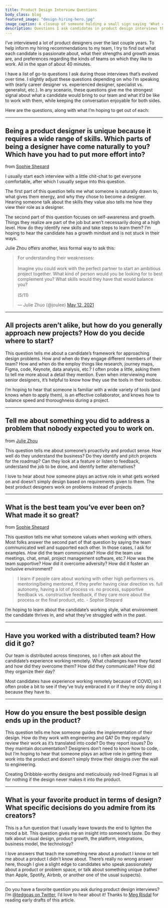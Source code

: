 ```yaml
---
title: Product Design Interview Questions
body_class: blog
featured_image: "design-hiring-hero.jpg"
image_caption: A closeup of someone holding a small sign saying 'What can you do today that you couldn't do a year ago?'.
description: Questions I ask candidates in product design interviews that give me the strongest signal about what they'd bring to our team and what it’d be like to work with them.
---
```


I’ve interviewed a lot of product designers over the last couple years. To help inform my hiring recommendations to my team, I try to find out what each candidate is passionate about, what their strengths and growth areas are, and preferences regarding the kinds of teams on which they like to work. All in the span of about 40 minutes.

I have a list of go-to questions I ask during those interviews that’s evolved over time. I slightly adjust these questions depending on who I’m speaking with (early career designer vs. experienced designer, specialist vs. generalist, etc.). In any scenario, these questions give me the strongest signal about what a candidate would bring to our team and what it’d be like to work with them, while keeping the conversation enjoyable for both sides.

Here are the questions, along with what I’m hoping to get out of each:

---

## Being a product designer is unique because it requires a wide range of skills. Which parts of being a designer have come naturally to you? Which have you had to put more effort into?
<p class="text-sm text-gray-400 -mt-2">from <a href="http://sophieshepherd.com/interview-questions/">Sophie Shepard</a></p>

I usually start each interview with a little chit-chat to get everyone comfortable, after which I usually segue into this question.

The first part of this question tells me what someone is naturally drawn to, what gives them energy, and why they chose to become a designer. Hearing someone talk about the skills they value also tells me how they view their role as a designer.

The second part of this question focuses on self-awareness and growth. Things they realize are part of the job but aren’t necessarily doing at a high level. How do they identify new skills and take steps to learn them? I’m hoping to hear the candidate has a growth mindset and is not stuck in their ways.

Julie Zhou offers another, less formal way to ask this:

<blockquote class="twitter-tweet" data-conversation="none" data-dnt="true" data-theme="dark"><p lang="en" dir="ltr">For understanding their weaknesses:<br><br>Imagine you could work with the perfect partner to start an ambitious project together. What kind of person would you be looking for to best complement you? What skills would they have that would balance you? <br><br>(5/11)</p>&mdash; Julie Zhuo (@joulee) <a href="https://twitter.com/joulee/status/1392504869139845121?ref_src=twsrc%5Etfw">May 12, 2021</a></blockquote> <script async src="https://platform.twitter.com/widgets.js" charset="utf-8"></script> 

---

## All projects aren’t alike, but how do you generally approach new projects? How do you decide where to start?

This question tells me about a candidate’s framework for approaching design problems. How and when do they engage different members of their team? How and when do the employ things like research, journey maps, Figma, code, Keynote, data analysis, etc.? I often probe a little, asking them to tell me more about a detail they mention. Even when interviewing more senior designers, it’s helpful to know how they use the tools in their toolbox.

I’m hoping to hear that someone is familiar with a wide variety of tools (and knows when to apply them), is an effective collaborator, and knows how to balance speed and thoroughness during a project.

---

## Tell me about something you did to address a problem that nobody expected you to work on.
<p class="text-sm text-gray-400 -mt-2">from <a href="https://twitter.com/joulee/status/1392504865352417284">Julie Zhou</a></p>

This question tells me about someone’s proactivity and product sense. How well do they understand the business? Do they identify and pitch projects for the roadmap? Can they look at a feature or listen to feedback, understand the job to be done, and identify better alternatives?

I love to hear about how someone plays an active role in what gets worked on and doesn’t simply design based on requirements given to them. The best product designers work on problems instead of projects.

---

## What is the best team you’ve ever been on? What made it so great?
<p class="text-sm text-gray-400 -mt-2">from <a href="http://sophieshepherd.com/interview-questions/">Sophie Shepard</a></p>

This question tells me what someone values when working with others. Most folks answer the second part of that question by saying the team communicated well and supported each other. In those cases, I ask for examples. *How* did the team communicate? How did the team use meetings, chat, email, project management software, etc.? *How* was the team supportive? How did it overcome adversity? How did it foster an inclusive environment?

> I learn if people care about working with other high performers vs. mentoring/being mentored, if they prefer having clear direction vs. full autonomy, having a lot of process vs. no process, supportive feedback vs. constructive feedback, if they care more about the process or the final product, etc. - Sophie Shepard
> 

I’m hoping to learn about the candidate’s working style, what environment the candidate thrives in, and what they’ve struggled with in the past.

---

## Have you worked with a distributed team? How did it go?

Our team is distributed across timezones, so I often ask about the candidate’s experience working remotely. What challenges have they faced and how did they overcome them? How did they communicate? How did they organize their day?

Most candidates have experience working remotely because of COVID, so I often probe a bit to see if they’ve truly embraced it or if they're only doing it because they have to.

---

## How do you ensure the best possible design ends up in the product?

This question tells me how someone guides the implementation of their design. How do they work with engineering and QA? Do they regularly review their work as it’s translated into code? Do they report issues? Do they maintain documentation? Designers don’t need to know how to code, but I’m hoping to hear that someone plays an active role in getting their work into the product and doesn’t simply throw their designs over the wall to engineering.

Creating Dribbble-worthy designs and meticulously red-lined Figmas is all for nothing if the design never makes it into the product. 

---

## What is your favorite product in terms of design? What specific decisions do you admire from its creators?

This is a fun question that I usually leave towards the end to lighten the mood a bit. This question gives me an insight into someone’s taste. Do they talk about visual design, product growth, the platform, integrations, business model, the technology?

I love answers that teach me something new about a product I know or tell me about a product I didn’t know about. There’s really no wrong answer here, though I give a slight edge to candidates who speak passionately about a product or problem space, or talk about something unique (rather than Apple, Spotify, Airbnb, or another one of the usual suspects).

---

Do you have a favorite question you ask during product design interviews? I’m [@tedgoas on Twitter](https://twitter.com/TedGoas), I’d love to hear about it! Thanks to [Meg Risdal](https://twitter.com/MeganRisdal) for reading early drafts of this article.